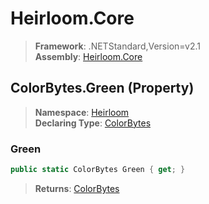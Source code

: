 # Heirloom.Core

> **Framework**: .NETStandard,Version=v2.1  
> **Assembly**: [Heirloom.Core][0]

## ColorBytes.Green (Property)

> **Namespace**: [Heirloom][0]  
> **Declaring Type**: [ColorBytes][1]

### Green

```cs
public static ColorBytes Green { get; }
```

> **Returns**: [ColorBytes][1]

[0]: ../../../Heirloom.Core.md
[1]: ../ColorBytes.md
